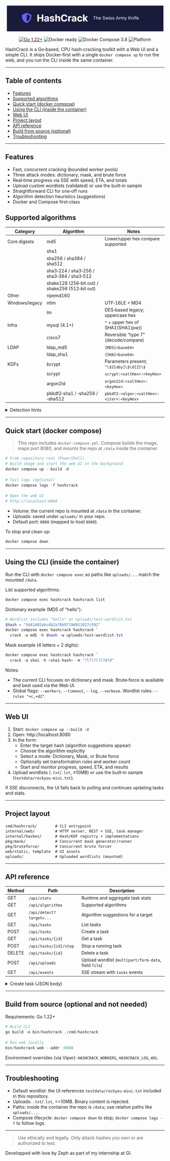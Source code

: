 <p align="center">
  <!-- Replace with your logo file -->
  <img src="docs/logo.png" alt="HashCrack Logo" width="auto" />
</p>

<p align="center">
  <a href="https://go.dev/"><img src="https://img.shields.io/badge/Go-1.22%2B-00ADD8?logo=go&logoColor=white" alt="Go 1.22+" /></a>
  <img src="https://img.shields.io/badge/Docker-ready-2496ED?logo=docker&logoColor=white" alt="Docker ready" />
  <img src="https://img.shields.io/badge/Compose-v3.8-2496ED?logo=docker&logoColor=white" alt="Docker Compose 3.8" />
  <img src="https://img.shields.io/badge/Platform-linux%2Famd64-lightgrey" alt="Platform" />
</p>

HashCrack is a Go‑based, CPU hash‑cracking toolkit with a Web UI and a simple CLI. It ships Docker‑first with a single `docker compose up` to run the web, and you run the CLI inside the same container.

---

## Table of contents
- [Features](#features)
- [Supported algorithms](#supported-algorithms)
- [Quick start (docker compose)](#quick-start-docker-compose)
- [Using the CLI (inside the container)](#using-the-cli-inside-the-container)
- [Web UI](#web-ui)
- [Project layout](#project-layout)
- [API reference](#api-reference)
- [Build from source (optional)](#build-from-source-optional-and-not-needed)
- [Troubleshooting](#troubleshooting)

---

## Features
- Fast, concurrent cracking (bounded worker pools)
- Three attack modes: dictionary, mask, and brute force
- Real‑time progress via SSE with speed, ETA, and totals
- Upload custom wordlists (validated) or use the built‑in sample
- Straightforward CLI for one‑off runs
- Algorithm detection heuristics (suggestions)
- Docker and Compose first‑class

## Supported algorithms


| Category | Algorithm | Notes |
|---|---|---|
| Core digests | md5 | Lower/upper hex compare supported |
|  | sha1 |  |
|  | sha256 / sha384 / sha512 |  |
|  | sha3‑224 / sha3‑256 / sha3‑384 / sha3‑512 |  |
|  | shake128 (256‑bit out) / shake256 (512‑bit out) |  |
| Other | ripemd160 |  |
| Windows/legacy | ntlm | UTF‑16LE + MD4 |
|  | lm | DES‑based legacy; uppercase hex |
| Infra | mysql (4.1+) | `*` + upper hex of SHA1(SHA1(pw)) |
|  | cisco7 | Reversible “type 7” (decode/compare) |
| LDAP | ldap_md5 | `{MD5}<base64>` |
|  | ldap_sha1 | `{SHA}<base64>` |
| KDFs | bcrypt | Parameters present; `^\$2[aby]\$\d{2}\$`|
|  | scrypt | `scrypt:<saltHex>:<keyHex>` |
|  | argon2id | `argon2id:<saltHex>:<keyHex>` |
|  | pbkdf2‑sha1 / ‑sha256 / ‑sha512 | `pbkdf2-<algo>:<saltHex>:<iter>:<keyHex>` |

<details>
<summary>Detection hints</summary>

- MySQL: `*` followed by 40 uppercase hex
- LDAP MD5/SHA1: `{MD5}` / `{SHA}` followed by base64
- Cisco7: two digits followed by hex pairs
</details>

---

## Quick start (docker compose)

> This repo includes `docker-compose.yml`. Compose builds the image, maps port 8080, and mounts the repo at `/data` inside the container.

```powershell
# From repository root (PowerShell)
# Build image and start the web UI in the background
docker compose up --build -d

# Tail logs (optional)
docker compose logs -f hashcrack

# Open the web UI
# http://localhost:8080
```

- Volume: the current repo is mounted at `/data` in the container.
- Uploads: saved under `uploads/` in your repo.
- Default port: `8080` (mapped to host `8080`).

To stop and clean up:
```powershell
docker compose down
```

---

## Using the CLI (inside the container)
Run the CLI with `docker compose exec` so paths like `uploads/...` match the mounted `/data`.

List supported algorithms:
```powershell
docker compose exec hashcrack hashcrack list
```

Dictionary example (MD5 of "hello"):
```powershell
# Wordlist includes "hello" at uploads/test-wordlist.txt
$hash = "5d41402abc4b2a76b9719d911017c592"
docker compose exec hashcrack hashcrack `
  crack -a md5 -h $hash -w uploads/test-wordlist.txt
```

Mask example (4 letters + 2 digits):
```powershell
docker compose exec hashcrack hashcrack `
  crack -a sha1 -h <sha1-hash> -m "?l?l?l?l?d?d"
```

Notes:
- The current CLI focuses on dictionary and mask. Brute‑force is available and best used via the Web UI.
- Global flags: `--workers`, `--timeout`, `--log`, `--verbose`. Wordlist rules: `--rules "+c,+d2"`.

---

## Web UI
1. Start: `docker compose up --build -d`
2. Open: http://localhost:8080
3. In the form:
   - Enter the target hash (algorithm suggestions appear)
   - Choose the algorithm explicitly
   - Select a mode: Dictionary, Mask, or Brute force
   - Optionally set transformation rules and worker count
   - Start and monitor progress, speed, ETA, and results
4. Upload wordlists (`.txt`/`.lst`, ≤10MB) or use the built‑in sample (`testdata/rockyou-mini.txt`).

If SSE disconnects, the UI falls back to polling and continues updating tasks and stats.

---

## Project layout
```
cmd/hashcrack/        # CLI entrypoint
internal/web/         # HTTP server, REST + SSE, task manager
internal/hashes/      # Hash/KDF registry + implementations
pkg/mask/             # Concurrent mask generator/runner
pkg/bruteforce/       # Concurrent brute forcer
web/static, template  # UI assets
uploads/              # Uploaded wordlists (mounted)
```

---

## API reference

| Method | Path | Description |
|---|---|---|
| GET | `/api/stats` | Runtime and aggregate task stats |
| GET | `/api/algorithms` | Supported algorithms |
| GET | `/api/detect?target=...` | Algorithm suggestions for a target |
| GET | `/api/tasks` | List tasks |
| POST | `/api/tasks` | Create a task |
| GET | `/api/tasks/{id}` | Get a task |
| POST | `/api/tasks/{id}/stop` | Stop a running task |
| DELETE | `/api/tasks/{id}` | Delete a task |
| POST | `/api/uploads` | Upload wordlist (`multipart/form-data`, field `file`) |
| GET | `/api/events` | SSE stream with `tasks` events |

<details>
<summary>Create task (JSON body)</summary>

```json
{
  "algo": "md5",
  "target": "5d41402abc4b2a76b9719d911017c592",
  "mode": "wordlist",            
  "use_default_wordlist": true,  
  "rules": ["+c", "+d2"],
  "mask": "?l?l?l?d?d",
  "salt": "",
  "workers": 4,
  "bf_min": 1,
  "bf_max": 6,
  "bf_chars": "abcdefghijklmnopqrstuvwxyz0123456789",
  "bcrypt_cost": 12,
  "scrypt_n": 32768, "scrypt_r": 8, "scrypt_p": 1,
  "argon_time": 1, "argon_mem_kb": 65536, "argon_par": 4
}
```
</details>

---

## Build from source (optional and not needed)
Requirements: Go 1.22+

```powershell
# Build CLI
go build -o bin/hashcrack ./cmd/hashcrack

# Run web locally
bin/hashcrack web --addr :8080
```

Environment overrides (via Viper): `HASHCRACK_WORKERS`, `HASHCRACK_LOG`, etc.

---

## Troubleshooting
- Default wordlist: the UI references `testdata/rockyou-mini.txt` included in this repository.
- Uploads: `.txt`/`.lst`, <=10MB. Binary content is rejected.
- Paths: inside the container the repo is `/data`; use relative paths like `uploads/...`.
- Compose lifecycle: `docker compose down` to stop; `docker compose logs -f` to follow logs.

---
> Use ethically and legally. Only attack hashes you own or are authorized to test.

Developped with love by Zeph as part of my internship at GI.

